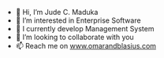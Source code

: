 - 👋 Hi, I’m Jude C. Maduka
- 👀 I’m interested in Enterprise Software 
- 🌱 I currently develop Management System
- 💞️ I’m looking to collaborate with you
- 📫 Reach me on www.omarandblasius.com

<!---
JudeC-Maduka/JudeC-Maduka is a ✨ special ✨ repository because its `README.md` (this file) appears on your GitHub profile.
You can click the Preview link to take a look at your changes.
--->
